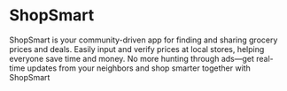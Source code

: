 # ShopSmart
ShopSmart is your community-driven app for finding and sharing grocery prices and deals. Easily input and verify prices at local stores, helping everyone save time and money. No more hunting through ads—get real-time updates from your neighbors and shop smarter together with ShopSmart
